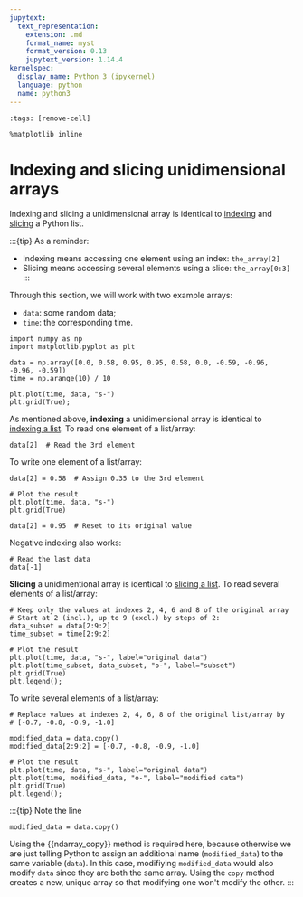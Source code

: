 ```yaml
---
jupytext:
  text_representation:
    extension: .md
    format_name: myst
    format_version: 0.13
    jupytext_version: 1.14.4
kernelspec:
  display_name: Python 3 (ipykernel)
  language: python
  name: python3
---
```


```{code-cell} ipython3
:tags: [remove-cell]

%matplotlib inline
```

# Indexing and slicing unidimensional arrays

Indexing and slicing a unidimensional array is identical to [indexing](python_lists_indexing.md) and [slicing](python_lists_slicing.md) a Python list.

:::{tip}
As a reminder:

- Indexing means accessing one element using an index: `the_array[2]`
- Slicing means accessing several elements using a slice: `the_array[0:3]`
:::

Through this section, we will work with two example arrays:
- `data`: some random data;
- `time`: the corresponding time.

```{code-cell} ipython3
import numpy as np
import matplotlib.pyplot as plt

data = np.array([0.0, 0.58, 0.95, 0.95, 0.58, 0.0, -0.59, -0.96, -0.96, -0.59])
time = np.arange(10) / 10

plt.plot(time, data, "s-")
plt.grid(True);
```

As mentioned above, **indexing** a unidimensional array is identical to [indexing a list](python_lists_indexing.md). To read one element of a list/array:

```{code-cell} ipython3
data[2]  # Read the 3rd element
```

To write one element of a list/array:

```{code-cell} ipython3
data[2] = 0.58  # Assign 0.35 to the 3rd element

# Plot the result
plt.plot(time, data, "s-")
plt.grid(True)

data[2] = 0.95  # Reset to its original value
```

Negative indexing also works:

```{code-cell} ipython3
# Read the last data
data[-1]
```


**Slicing** a unidimentional array is identical to [slicing a list](python_lists_slicing.md). To read several elements of a list/array:

```{code-cell} ipython3
# Keep only the values at indexes 2, 4, 6 and 8 of the original array
# Start at 2 (incl.), up to 9 (excl.) by steps of 2:
data_subset = data[2:9:2]
time_subset = time[2:9:2]

# Plot the result
plt.plot(time, data, "s-", label="original data")
plt.plot(time_subset, data_subset, "o-", label="subset")
plt.grid(True)
plt.legend();
```

To write several elements of a list/array:

```{code-cell} ipython3
# Replace values at indexes 2, 4, 6, 8 of the original list/array by
# [-0.7, -0.8, -0.9, -1.0]

modified_data = data.copy()
modified_data[2:9:2] = [-0.7, -0.8, -0.9, -1.0]

# Plot the result
plt.plot(time, data, "s-", label="original data")
plt.plot(time, modified_data, "o-", label="modified data")
plt.grid(True)
plt.legend();
```


:::{tip}
Note the line

```
modified_data = data.copy()
```

Using the {{ndarray_copy}} method is required here, because otherwise we are just telling Python to assign an additional name (`modified_data`) to the same variable (`data`). In this case, modifiying `modified_data` would also modify `data` since they are both the same array. Using the `copy` method creates a new, unique array so that modifying one won't modify the other.
:::
